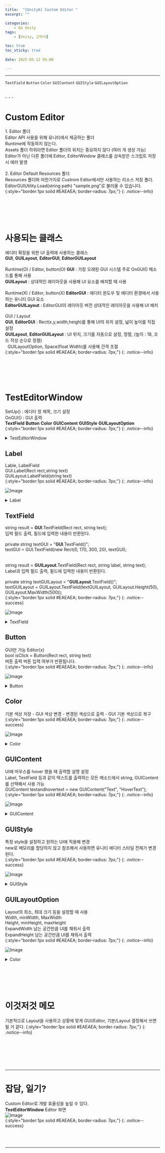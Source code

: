 ```yaml
---
title:  "[Unity6] Custom Editor "
excerpt: ""

categories:
    - Go Unity
tags:
    - [Unity, 고박사]

toc: true
toc_sticky: true
 
date: 2025-05-12 05:00

---
```

- - -

`TextField` `Button` `Color` `GUIContent` `GUIStyle` `GUILayoutOption`

<br>
- - - 

# Custom Editor
1.&nbsp;Editor 폴더  
Editor API 사용을 위해 유니티에서 제공하는 폴더  
Runtime에 작동하지 않는다.  
Assets 폴더 하위라면 Editor 폴더의 위치는 중요하지 않다 (여러 개 생성 가능)  
Editor가 아닌 다른 폴더에 Editor, EditorWindow 클래스를 상속받은 스크립트 저장 시 에러 발생   
&nbsp;  
2.&nbsp;Editor Default Resources 폴더  
Resources 폴더와 마찬가지로 Custrom Editor에서만 사용하는 리소스 저장 폴더.  
EditorGUIUtility.Load(string path) "sample.png"로 불러올 수 있습니다.  
{:style="border:1px solid #EAEAEA; border-radius: 7px;"}
{: .notice--info}  

<BR><BR><BR><BR>



# 사용되는 클래스 
에디터 확장을 위한 UI 출력에 사용하는 클래스  
**GUI**, **GUILayout**, **EditorGUI**, **EditorGUILayout**  
&nbsp;  
Runtime(O) / Editor, button(O)
**GUI** : 가장 오래된 GUI 시스템 주로 OnGUI() 메소드를 통해 사용  
**GUILayout** : 상대적인 레이아웃을 사용해 UI 요소를 배치할 때 사용  
&nbsp;  
Runtime(X) / Editor, button(X)
**EditorGUI** : 에디터 윈도우 및 에디터 환경에서 사용하는 유니티 GUI 요소  
**EditorGUILayout** : EditorGUI의 레이아웃 버전 상대적인 레이아웃을 사용해 UI 배치  
&nbsp;  
GUI / Layout  
**GUI**, **EditorGUI** : Rect(x,y,width,heigh)를 통해 UI의 위치 설정, 넓이 높이를 직접 설정  
**GUILayout**, **EditorGUILayout** : UI 위치, 크기를 자동으로 설정, 정렬, (높이 : 18, 코드 작성 순으로 정렬)  
&nbsp; GUILayoutOption, Space(float Width)를 사용해 간격 조절  
{:style="border:1px solid #EAEAEA; border-radius: 7px;"}
{: .notice--info}  


<br><br><br><br>



# TestEditorWindow
SetUp() : 에디터 창 제목, 크기 설정  
OnGUI() : GUI 출력  
**TextField** **Button** **Color** **GUIContent** **GUIStyle** **GUILayoutOption**  
{:style="border:1px solid #EAEAEA; border-radius: 7px;"}
{: .notice--info}

<details>
<summary>TestEditorWindow</summary>
<div class="notice--primary" markdown="1"> 

```c# 
using UnityEngine;
using UnityEditor;

public class TestEditorWindow : EditorWindow
{
    private static TestEditorWindow window;

    // 현재는 임시로 여기에 변수를 두었지만 일반적으로 데이터는 외부에서 가져와 사용
    private string textGUI = "GUI.TextField()";
    private string textGUILayout = "GUILayout.TextField()";
    private string textEditorGUI = "EditorGUI.TextField()";
    private string textEditorGUILayout = "EditorGUILayout.TextField()";

    [MenuItem("Window/Unitynote/EmptyWindow")]
    private static void Setup()
    {
        window = GetWindow<TestEditorWindow>();

        // SceneView 에 포함되도록 설정
        // window = GetWindow<TestEditorWindow>(typeof(SceneView));

        // 윈도우 제목(Title) 설정
        window.titleContent = new GUIContent("Unitynote");

        // 윈도우 최소/최대 크기 설정
        window.minSize = new Vector2(300, 300);
        window.maxSize = new Vector2(1920, 1080);
    }

    private void OnEnable()
    {
        Debug.Log("OnEnable() : 윈도우가 열릴 때 1회 호출");
    }

    private void OnGUI()
    {
        Color defaultContentColor = GUI.contentColor;
        GUI.contentColor = Color.red;

        // 아래와 같이 new로 메모리를 할당하지 않고 참조해서 사용하면 유니티 에디터 스타일 전체가 변경된다.
        // GUIStyle customLabelStyle	= EditorStyles.label;
        GUIStyle customLabelStyle = new GUIStyle(EditorStyles.label);
        customLabelStyle.alignment = TextAnchor.MiddleCenter;
        customLabelStyle.fontStyle = FontStyle.BoldAndItalic;
        customLabelStyle.fontSize = 20;

        GUIStyle customLabelStyle2 = new GUIStyle(GUI.skin.label);
        customLabelStyle2.fontStyle = FontStyle.Bold;

        GUIContent LabelContent = new GUIContent("GUI.Label()", "[GUIContent Hover]");

        GUI.Label(new Rect(0, 130, 300, 20), LabelContent, customLabelStyle);
        GUILayout.Label("GUILayout.Label()", customLabelStyle2);
        EditorGUI.LabelField(new Rect(0, 150, 300, 20), "EditorGUI.LabelField()");
        EditorGUILayout.LabelField("EditorGUILayout.LabelField()");

        GUI.contentColor = defaultContentColor;

        Color defaultBackgroundColor = GUI.backgroundColor;
        GUI.backgroundColor = Color.blue;


        textGUI = GUI.TextField(new Rect(0, 170, 300, 20), textGUI);
        textGUILayout = GUILayout.TextField(textGUILayout, GUILayout.Height(50), GUILayout.MaxWidth(500));
        textEditorGUI = EditorGUI.TextField(new Rect(0, 190, 300, 20), "EditorGUI : ", textEditorGUI);
        textEditorGUILayout = EditorGUILayout.TextField("EditorGUILayout : ", textEditorGUILayout);

        GUI.backgroundColor = defaultBackgroundColor;

        GUIContent btnContent = new GUIContent("GUI.Button()", "[GUIContent Hover]");

        if (GUI.Button(new Rect(0, 210, 300, 20), btnContent))
        {
            Debug.Log("GUI.Button() Click");
        }

        if (GUILayout.Button("GUILayout.Button()"))
        {
            Debug.Log("GUILayout.Button() Click");
        }
    }
}


/* Editor Default Resources
using UnityEngine;
using UnityEditor;

[InitializeOnLoad]
public class TestEditorWindow
{
	static TestEditorWindow()
	{
		var tex = EditorGUIUtility.Load("SampleTex.png");
		Debug.Log(tex);
	}
}*/

/* GUIContent
GUILayout.Label("출력 내용");

GUIContent content = new GUIContent("출력 내용", "마우스를 Hover했을 때 출력할 설명");
GUILayout.Label(content);
*/
```
</div>
</details>

## Label
Lable, LabelField  
GUI.Label(Rect rect,string text)  
GUILayout.LabelField(string text)  
{:style="border:1px solid #EAEAEA; border-radius: 7px;"}
{: .notice--info}  

![Image](https://github.com/levell1/levell1.github.io/blob/main/Image/Editor/1.png?raw=true)   

<details>
<summary>Label</summary>
<div class="notice--primary" markdown="1"> 

```c# 
GUI.Label(new Rect(0, 130, 300, 20), "GUI.Label()", customLabelStyle);
GUILayout.Label("GUILayout.Label()", customLabelStyle2);
EditorGUI.LabelField(new Rect(0, 150, 300, 20), "EditorGUI.LabelField()");
EditorGUILayout.LabelField("EditorGUILayout.LabelField()");
```
</div>
</details>

## TextField
string result = **GUI**.TextField(Rect rect, string text);  
입력 필드 출력, 필드에 입력한 내용이 반환된다.   
&nbsp;  
private string textGUI = "**GUI**.TextField()";  
textGUI = GUI.TextField(new Rect(0, 170, 300, 20), textGUI);  
&nbsp;  
&nbsp;  
string result = **GUILayout**.TextField(Rect rect, string label, string text);  
Label과 입력 필드 출력, 필드에 입력한 내용이 반환된다.   
&nbsp;  
private string textGUILayout = "**GUILayout**.TextField()";  
textGUILayout = GUILayout.TextField(textGUILayout, GUILayout.Height(50), GUILayout.MaxWidth(500));  
{:style="border:1px solid #EAEAEA; border-radius: 7px;"}
{: .notice--success}  

![Image](https://github.com/levell1/levell1.github.io/blob/main/Image/Editor/2.png?raw=true)   

<details>
<summary>TextField</summary>
<div class="notice--primary" markdown="1"> 

```c# 
textGUI = GUI.TextField(new Rect(0, 170, 300, 20), textGUI);
textGUILayout = GUILayout.TextField(textGUILayout, GUILayout.Height(50), GUILayout.MaxWidth(500));
textEditorGUI = EditorGUI.TextField(new Rect(0, 190, 300, 20), "EditorGUI : ", textEditorGUI);
textEditorGUILayout = EditorGUILayout.TextField("EditorGUILayout : ", textEditorGUILayout);
```
</div>
</details>


## Button
GUI만 가능 Editor(x)  
bool isClick = Button(Rect rect, string text)  
버튼 출력 버튼 입력 여부가 반환됩니다.  
{:style="border:1px solid #EAEAEA; border-radius: 7px;"}
{: .notice--info}  

![Image](https://github.com/levell1/levell1.github.io/blob/main/Image/Editor/3.png?raw=true)   

<details>
<summary>Button</summary>
<div class="notice--primary" markdown="1"> 

```c# 
GUIContent btnContent = new GUIContent("GUI.Button()", "[GUIContent Hover]");

if (GUI.Button(new Rect(0, 40, 300, 20), btnContent))
{
    Debug.Log("GUI.Button() Click");
}

if (GUILayout.Button("GUILayout.Button()"))
{
    Debug.Log("GUILayout.Button() Click");
}
```
</div>
</details>

## Color
기본 색상 저장 - GUI 색상 변경 - 변경된 색상으로 출력 - GUI 기본 색상으로 복구  
{:style="border:1px solid #EAEAEA; border-radius: 7px;"}
{: .notice--success}  

![Image](https://github.com/levell1/levell1.github.io/blob/main/Image/Editor/4.png?raw=true)   

<details>
<summary>Color</summary>
<div class="notice--primary" markdown="1"> 

```c# 
// 글 색상 변경
Color defaultContentColor = GUI.contentColor;   // 기본 색상 저장  
GUI.contentColor = Color.red;                   // GUI 색상 변경  

GUI.Label(new Rect(0, 0, 300, 20), "GUI.Label()", customLabelStyle);  // 변경된 색상으로 출력

GUI.contentColor = defaultContentColor;         // GUI 기본 색상으로 복구 

// 배경 색 변경
Color defaultBackgroundColor = GUI.backgroundColor;
GUI.backgroundColor = Color.blue;

textGUI = GUI.TextField(new Rect(0, 30, 300, 20), textGUI);

GUI.backgroundColor = defaultBackgroundColor;
```
</div>
</details>

## GUIContent
UI에 마우스를 hover 했을 때 출력할 설명 설정  
Label, TextField 등과 같이 텍스트를 출력하는 모든 메소드에서 string, GUIContent를 선택해서 사용 가능  
GUIContent textandhovertext = new GUIContent("Text", "HoverText");  
{:style="border:1px solid #EAEAEA; border-radius: 7px;"}
{: .notice--info}  

![Image](https://github.com/levell1/levell1.github.io/blob/main/Image/Editor/5.png?raw=true)   

<details>
<summary>GUIContent</summary>
<div class="notice--primary" markdown="1"> 

```c# 
GUIContent LabelContent = new GUIContent("GUI.Label()", "[GUIContent Hover]");
GUI.Label(new Rect(0, 130, 300, 20), LabelContent, customLabelStyle);

GUIContent btnContent = new GUIContent("GUI.Button()", "[GUIContent Hover]");
if (GUI.Button(new Rect(0, 210, 300, 20), btnContent))
{
    Debug.Log("GUI.Button() Click");
}
```
</div>
</details>

## GUIStyle
특정 style을 설정하고 원하는 UI에 적용해 변경   
new로 메모리를 할당하지 않고 참조해서 사용하면 유니티 에디터 스타일 전체가 변경된다.  
{:style="border:1px solid #EAEAEA; border-radius: 7px;"}
{: .notice--success}  

![Image](https://github.com/levell1/levell1.github.io/blob/main/Image/Editor/6.png?raw=true)   

<details>
<summary>GUIStyle</summary>
<div class="notice--primary" markdown="1"> 

```c# 
// 아래와 같이 new로 메모리를 할당하지 않고 참조해서 사용하면 유니티 에디터 스타일 전체가 변경된다.
// GUIStyle customLabelStyle	= EditorStyles.label;
GUIStyle customLabelStyle = new GUIStyle(EditorStyles.label);
customLabelStyle.alignment = TextAnchor.MiddleCenter;
customLabelStyle.fontStyle = FontStyle.BoldAndItalic;
customLabelStyle.fontSize = 20;

GUIStyle customLabelStyle2 = new GUIStyle(GUI.skin.label);
customLabelStyle2.fontStyle = FontStyle.Bold;

GUI.Label(new Rect(0, 30, 300, 20), "GUI.Label()", customLabelStyle);
GUILayout.Label("GUILayout.Label()", customLabelStyle2);
```
</div>
</details>

## GUILayoutOption
Layout의 최소, 최대 크기 등을 설정할 때 사용  
Width, minWidth, MaxWidth  
Height, minHeight, maxHeight  
ExpandWidth  남는 공간만큼 UI를 채워서 출력  
ExpandHeight  남는 공간만큼 UI를 채워서 출력  
{:style="border:1px solid #EAEAEA; border-radius: 7px;"}
{: .notice--info}  

![Image](https://github.com/levell1/levell1.github.io/blob/main/Image/Editor/7.png?raw=true)   

<details>
<summary>Color</summary>
<div class="notice--primary" markdown="1"> 

```c# 
textGUILayout = GUILayout.TextField(textGUILayout);
textGUILayout = GUILayout.TextField(textGUILayout, GUILayout.Height(50), GUILayout.MaxWidth(500));
```
</div>
</details>

<br><br><br><br>

# 이것저것 메모

기본적으로 Layout을 사용하고 상황에 맞게 GUI/Editor, 기본/Layout 결정해서 쓰면 될 거 같다.
{:style="border:1px solid #EAEAEA; border-radius: 7px;"}
{: .notice--info}  


<br><br><br><br><br>
- - - 


# 잡담, 일기?
Custom Editor로 개발 효율성을 높일 수 있다.  
**TestEditorWindow** Editor 화면  
![Image](https://github.com/levell1/levell1.github.io/blob/main/Image/Editor/1.png?raw=true)   
{:style="border:1px solid #EAEAEA; border-radius: 7px;"}
{: .notice--success}  


<br><br>
- - -